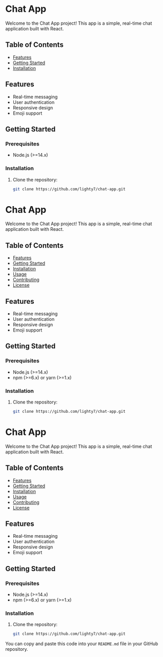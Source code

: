 # Chat App

Welcome to the Chat App project! This app is a simple, real-time chat application built with React.

## Table of Contents
- [Features](#features)
- [Getting Started](#getting-started)
- [Installation](#installation)

## Features
- Real-time messaging
- User authentication
- Responsive design
- Emoji support

## Getting Started

### Prerequisites
- Node.js (>=14.x)


### Installation
1. Clone the repository:
   ```bash
   git clone https://github.com/lighty7/chat-app.git
# Chat App

Welcome to the Chat App project! This app is a simple, real-time chat application built with React.

## Table of Contents
- [Features](#features)
- [Getting Started](#getting-started)
- [Installation](#installation)
- [Usage](#usage)
- [Contributing](#contributing)
- [License](#license)

## Features
- Real-time messaging
- User authentication
- Responsive design
- Emoji support

## Getting Started

### Prerequisites
- Node.js (>=14.x)
- npm (>=6.x) or yarn (>=1.x)

### Installation
1. Clone the repository:
   ```bash
   git clone https://github.com/lighty7/chat-app.git
# Chat App

Welcome to the Chat App project! This app is a simple, real-time chat application built with React.

## Table of Contents
- [Features](#features)
- [Getting Started](#getting-started)
- [Installation](#installation)
- [Usage](#usage)
- [Contributing](#contributing)
- [License](#license)

## Features
- Real-time messaging
- User authentication
- Responsive design
- Emoji support

## Getting Started

### Prerequisites
- Node.js (>=14.x)
- npm (>=6.x) or yarn (>=1.x)

### Installation
1. Clone the repository:
   ```bash
   git clone https://github.com/lighty7/chat-app.git

You can copy and paste this code into your `README.md` file in your GitHub repository.
